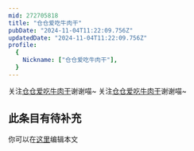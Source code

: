 ```yaml
---
mid: 272705818
title: "仓仓爱吃牛肉干"
pubDate: "2024-11-04T11:22:09.756Z"
updatedDate: "2024-11-04T11:22:09.756Z"
profile:
  {
    Nickname: ["仓仓爱吃牛肉干"],
  }
---
```


关注[仓仓爱吃牛肉干](https://space.bilibili.com/272705818)谢谢喵~ 关注[仓仓爱吃牛肉干](https://space.bilibili.com/272705818)谢谢喵~

## 此条目有待补充
你可以在[这里](https://github.com/Yuhanawa/VTuber.ICU-Content/edit/master/v/仓仓爱吃牛肉干/index.md)编辑本文
